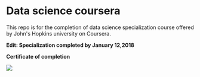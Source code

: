 # Data science coursera
This repo is for the completion of data science specialization course offered by John's Hopkins university on Coursera.

**Edit: Specialization completed by January 12,2018**

**Certificate of completion**

![](https://i.imgur.com/VP5IK5X.jpg)
